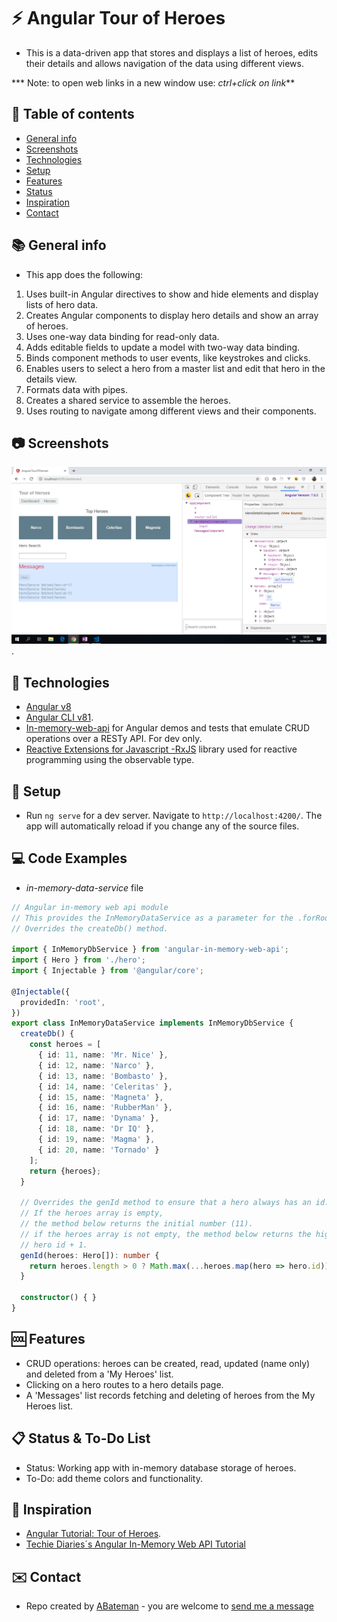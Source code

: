 # :zap: Angular Tour of Heroes

* This is a data-driven app that stores and displays a list of heroes, edits their details and allows navigation of the data using different views.

*** Note: to open web links in a new window use: _ctrl+click on link_**

## :page_facing_up: Table of contents

* [General info](#general-info)
* [Screenshots](#screenshots)
* [Technologies](#technologies)
* [Setup](#setup)
* [Features](#features)
* [Status](#status)
* [Inspiration](#inspiration)
* [Contact](#contact)

## :books: General info

* This app does the following:

1. Uses built-in Angular directives to show and hide elements and display lists of hero data.
2. Creates Angular components to display hero details and show an array of heroes.
3. Uses one-way data binding for read-only data.
4. Adds editable fields to update a model with two-way data binding.
5. Binds component methods to user events, like keystrokes and clicks.
6. Enables users to select a hero from a master list and edit that hero in the details view.
7. Formats data with pipes.
8. Creates a shared service to assemble the heroes.
9. Uses routing to navigate among different views and their components.

## :camera: Screenshots

![Example screenshot](./img/dashboard.png).

## :signal_strength: Technologies

* [Angular v8](https://angular.io/)
* [Angular CLI v81](https://cli.angular.io/).
* [In-memory-web-api](https://www.npmjs.com/package/angular-in-memory-web-api) for Angular demos and tests that emulate CRUD operations over a RESTy API. For dev only.
* [Reactive Extensions for Javascript -RxJS](https://angular.io/guide/rx-library) library used for reactive programming using the observable type.

## :floppy_disk: Setup

* Run `ng serve` for a dev server. Navigate to `http://localhost:4200/`. The app will automatically reload if you change any of the source files.

## :computer: Code Examples

* _in-memory-data-service_ file

```typescript
// Angular in-memory web api module
// This provides the InMemoryDataService as a parameter for the .forRoot method of the InMemoryServiceiModule module.
// Overrides the createDb() method.

import { InMemoryDbService } from 'angular-in-memory-web-api';
import { Hero } from './hero';
import { Injectable } from '@angular/core';

@Injectable({
  providedIn: 'root',
})
export class InMemoryDataService implements InMemoryDbService {
  createDb() {
    const heroes = [
      { id: 11, name: 'Mr. Nice' },
      { id: 12, name: 'Narco' },
      { id: 13, name: 'Bombasto' },
      { id: 14, name: 'Celeritas' },
      { id: 15, name: 'Magneta' },
      { id: 16, name: 'RubberMan' },
      { id: 17, name: 'Dynama' },
      { id: 18, name: 'Dr IQ' },
      { id: 19, name: 'Magma' },
      { id: 20, name: 'Tornado' }
    ];
    return {heroes};
  }

  // Overrides the genId method to ensure that a hero always has an id.
  // If the heroes array is empty,
  // the method below returns the initial number (11).
  // if the heroes array is not empty, the method below returns the highest
  // hero id + 1.
  genId(heroes: Hero[]): number {
    return heroes.length > 0 ? Math.max(...heroes.map(hero => hero.id)) + 1 : 11;
  }

  constructor() { }
}

```

## :cool: Features

* CRUD operations: heroes can be created, read, updated (name only) and deleted from a 'My Heroes' list.
* Clicking on a hero routes to a hero details page.
* A 'Messages' list records fetching and deleting of heroes from the My Heroes list.

## :clipboard: Status & To-Do List

* Status: Working app with in-memory database storage of heroes.
* To-Do: add theme colors and functionality.

## :clap: Inspiration

* [Angular Tutorial: Tour of Heroes](https://angular.io/tutorial).
* [Techie Diaries´s Angular In-Memory Web API Tutorial](https://www.techiediaries.com/angular-inmemory-web-api/)

## :envelope: Contact

* Repo created by [ABateman](https://www.andrewbateman.org) - you are welcome to [send me a message](https://andrewbateman.org/contact)
